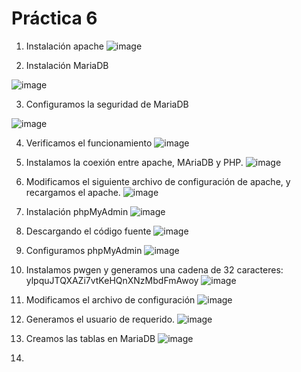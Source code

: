 # Práctica 6

1. Instalación apache
![image](https://github.com/user-attachments/assets/3f99f90a-4f4c-4bba-9a23-ddc1bf91a704)

2. Instalación MariaDB

![image](https://github.com/user-attachments/assets/156a69c2-8164-4d38-8eaa-cd2a1da76c30)

3. Configuramos la seguridad de MariaDB

![image](https://github.com/user-attachments/assets/ba2b99a0-a8fb-4e07-bbde-c8a102295a77)

4. Verificamos el funcionamiento
![image](https://github.com/user-attachments/assets/313475ebsud-0326-4fd6-878e-87f8d609a68c)

5. Instalamos la coexión entre apache, MAriaDB y PHP.
![image](https://github.com/user-attachments/assets/cd29c8fc-7ec4-429a-a198-7c4ce4c8276d)

6. Modificamos el siguiente archivo de configuración de apache, y recargamos el apache.
![image](https://github.com/user-attachments/assets/e0337be2-3bfb-44e4-ba36-3ed04582e112)

7. Instalación phpMyAdmin
![image](https://github.com/user-attachments/assets/de9fdbcf-d0eb-460a-b1b7-b7e73d9db9c4)

8. Descargando el código fuente
![image](https://github.com/user-attachments/assets/580eaee9-4265-4693-af2e-ebd7af3f92de)

9. Configuramos phpMyAdmin
![image](https://github.com/user-attachments/assets/f3fa3b64-8256-4b01-8195-2edfebfb685e)

10. Instalamos pwgen y generamos una cadena de 32 caracteres: ylpquJTQXAZi7vtKeHQnXNzMbdFmAwoy
![image](https://github.com/user-attachments/assets/b44bddc2-e7e7-41f7-b389-ebef42d6dd63)

11. Modificamos el archivo de configuración
![image](https://github.com/user-attachments/assets/e48e0851-3db7-43c6-b87e-4ca211449623)

12. Generamos el usuario de requerido.
![image](https://github.com/user-attachments/assets/d43640a8-f4e9-41a8-b31a-388f4ac365e2)

13. Creamos las tablas en MariaDB
![image](https://github.com/user-attachments/assets/ea977dbf-f8bf-4b24-914f-23a46ea429b0)

14. 
